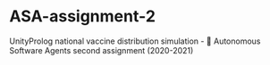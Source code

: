 # ASA-assignment-2
UnityProlog national vaccine distribution simulation - 🤖 Autonomous Software Agents second assignment (2020-2021)
